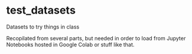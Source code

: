 # test_datasets

Datasets to try things in class

Recopilated from several parts, but needed in order to load from Jupyter Notebooks hosted in Google Colab or stuff like that.
